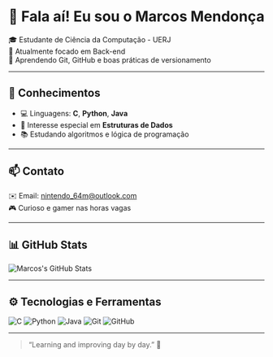 # 👋 Fala aí! Eu sou o Marcos Mendonça

🎓 Estudante de Ciência da Computação - UERJ  
🚀 Atualmente focado em Back-end  
🔧 Aprendendo Git, GitHub e boas práticas de versionamento  

---

## 🧠 Conhecimentos

- 💻 Linguagens: **C**, **Python**, **Java**
- 🧩 Interesse especial em **Estruturas de Dados**
- 📚 Estudando algoritmos e lógica de programação

---

## 📫 Contato

✉️ Email: [nintendo_64m@outlook.com](mailto:nintendo_64m@outlook.com)  
🎮 Curioso e gamer nas horas vagas

---

## 📊 GitHub Stats

![Marcos's GitHub Stats](https://github-readme-stats.vercel.app/api?username=m-m-1egend&show_icons=true&theme=tokyonight&hide_title=false)

---

## ⚙️ Tecnologias e Ferramentas

![C](https://img.shields.io/badge/C-00599C?style=flat&logo=c&logoColor=white)
![Python](https://img.shields.io/badge/Python-3776AB?style=flat&logo=python&logoColor=white)
![Java](https://img.shields.io/badge/Java-007396?style=flat&logo=java&logoColor=white)
![Git](https://img.shields.io/badge/Git-F05032?style=flat&logo=git&logoColor=white)
![GitHub](https://img.shields.io/badge/GitHub-181717?style=flat&logo=github&logoColor=white)

---

> “Learning and improving day by day.” 🌱



<!--
**m-m-legend/m-m-legend** is a ✨ _special_ ✨ repository because its `README.md` (this file) appears on your GitHub profile.

Here are some ideas to get you started:

- 🔭 I’m currently working on ...
- 🌱 I’m currently learning ...
- 👯 I’m looking to collaborate on ...
- 🤔 I’m looking for help with ...
- 💬 Ask me about ...
- 📫 How to reach me: ...
- 😄 Pronouns: ...
- ⚡ Fun fact: ...
-->
